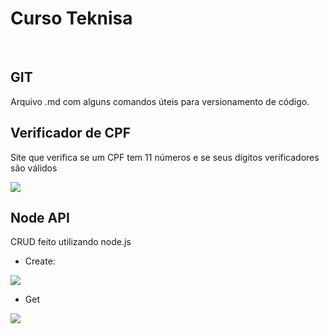 # Curso Teknisa 
<br>

## GIT
Arquivo .md com alguns comandos úteis para versionamento de código.

## Verificador de CPF
Site que verifica se um CPF tem 11 números e se seus dígitos verificadores são válidos

<img src="https://cdn.discordapp.com/attachments/876500884991901726/1120100714971156601/image.png">

## Node API

CRUD feito utilizando node.js
- Create:
<img src = "https://cdn.discordapp.com/attachments/876500884991901726/1120242465006436463/image.png">

- Get
<img src ="https://cdn.discordapp.com/attachments/876500884991901726/1120242404818165780/image.png">

